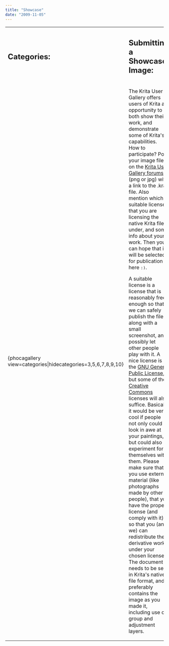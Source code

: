 ```yaml
---
title: "Showcase"
date: "2009-11-05"
---
```


<table class="mceItemTable"><tbody><tr><td><h2>Categories:</h2></td><td><h2>Submitting a Showcase Image:</h2></td></tr><tr><td>{phocagallery view=categories|hidecategories=3,5,6,7,8,9,10}</td><td><p>The Krita User Gallery offers users of Krita an opportunity to both show their work, and demonstrate some of Krita's capabilities. <emph>How to participate?</emph> Post your image file on the <a title="Krita User Gallery" mce_href="http://forum.kde.org/viewforum.php?f=138" href="http://forum.kde.org/viewforum.php?f=138">Krita User Gallery forums</a> (png or jpg) with a link to the .kra file. Also mention which suitable license that you are licensing the native Krita file under, and some info about your work. Then you can hope that it will be selected for publication here <tt>:)</tt>.</p><p>A suitable license is a license that is reasonably free enough so that we can safely publish the file along with a small screenshot, and possibly let other people play with it. A nice license is the <a href="http://www.gnu.org/licenses/gpl.html" mce_href="http://www.gnu.org/licenses/gpl.html">GNU General Public License</a>, but some of the <a href="http://creativecommons.org/" mce_href="http://creativecommons.org/">Creative Commons</a> licenses will also suffice. Basically it would be very cool if people not only could look in awe at your paintings, but could also experiment for themselves with them. Please make sure that if you use external material (like photographs made by other people), that you have the proper license (and comply with it) so that you (and we) can redistribute the derivative work under your chosen license. The document needs to be sent in Krita's native file format, and preferably contains the image as you made it, including use of group and adjustment layers.</p></td></tr></tbody></table>
